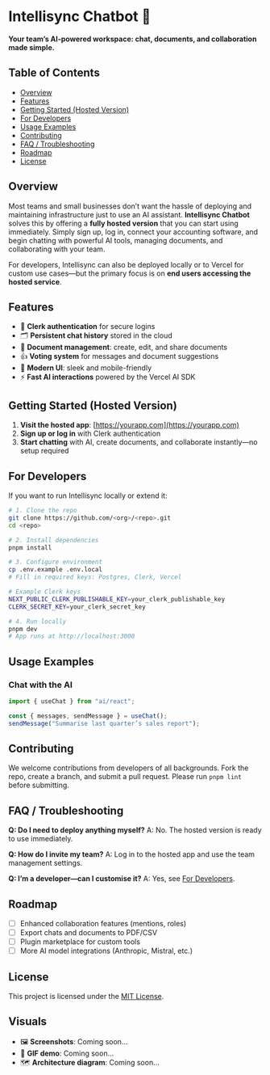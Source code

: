 # Intellisync Chatbot 🚀

**Your team’s AI-powered workspace: chat, documents, and collaboration made simple.**

## Table of Contents

* [Overview](#overview)
* [Features](#features)
* [Getting Started (Hosted Version)](#getting-started-hosted-version)
* [For Developers](#for-developers)
* [Usage Examples](#usage-examples)
* [Contributing](#contributing)
* [FAQ / Troubleshooting](#faq--troubleshooting)
* [Roadmap](#roadmap)
* [License](#license)

## Overview

Most teams and small businesses don’t want the hassle of deploying and maintaining infrastructure just to use an AI assistant. **Intellisync Chatbot** solves this by offering a **fully hosted version** that you can start using immediately. Simply sign up, log in, connect your accounting software, and begin chatting with powerful AI tools, managing documents, and collaborating with your team.

For developers, Intellisync can also be deployed locally or to Vercel for custom use cases—but the primary focus is on **end users accessing the hosted service**.

## Features

* 🔐 **Clerk authentication** for secure logins
* 🗂 **Persistent chat history** stored in the cloud
* 📄 **Document management**: create, edit, and share documents
* 👍 **Voting system** for messages and document suggestions
* 🎨 **Modern UI**: sleek and mobile-friendly
* ⚡ **Fast AI interactions** powered by the Vercel AI SDK

## Getting Started (Hosted Version)

1. **Visit the hosted app**: [https://yourapp.com](https://yourapp.com)
2. **Sign up or log in** with Clerk authentication
3. **Start chatting** with AI, create documents, and collaborate instantly—no setup required

## For Developers

If you want to run Intellisync locally or extend it:

```bash
# 1. Clone the repo
git clone https://github.com/<org>/<repo>.git
cd <repo>

# 2. Install dependencies
pnpm install

# 3. Configure environment
cp .env.example .env.local
# Fill in required keys: Postgres, Clerk, Vercel

# Example Clerk keys
NEXT_PUBLIC_CLERK_PUBLISHABLE_KEY=your_clerk_publishable_key
CLERK_SECRET_KEY=your_clerk_secret_key

# 4. Run locally
pnpm dev
# App runs at http://localhost:3000
```

## Usage Examples

### Chat with the AI

```typescript
import { useChat } from "ai/react";

const { messages, sendMessage } = useChat();
sendMessage("Summarise last quarter’s sales report");
```

## Contributing

We welcome contributions from developers of all backgrounds. Fork the repo, create a branch, and submit a pull request. Please run `pnpm lint` before submitting.

## FAQ / Troubleshooting

**Q: Do I need to deploy anything myself?**
A: No. The hosted version is ready to use immediately.

**Q: How do I invite my team?**
A: Log in to the hosted app and use the team management settings.

**Q: I’m a developer—can I customise it?**
A: Yes, see [For Developers](#for-developers).

## Roadmap

* [ ] Enhanced collaboration features (mentions, roles)
* [ ] Export chats and documents to PDF/CSV
* [ ] Plugin marketplace for custom tools
* [ ] More AI model integrations (Anthropic, Mistral, etc.)

## License

This project is licensed under the [MIT License](LICENSE).

## Visuals

* 🖼 **Screenshots**: Coming soon...
* 🎥 **GIF demo**: Coming soon...
* 🗺 **Architecture diagram**: Coming soon...
